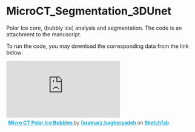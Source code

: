 # MicroCT_Segmentation_3DUnet
Polar Ice core, (bubbly ice) analysis and segmentation. The code is an attachment to the manuscript.

To run the code, you may download the corresponding data from the link below:

<div class="sketchfab-embed-wrapper">
  <iframe title="Micro CT Polar Ice Bubbles" frameborder="0" allowfullscreen mozallowfullscreen="true" webkitallowfullscreen="true" allow="autoplay; fullscreen; xr-spatial-tracking" xr-spatial-tracking execution-while-out-of-viewport execution-while-not-rendered web-share src="https://sketchfab.com/models/0143f225daa34a5e8ba50987c288474d/embed">
  </iframe>
  <p style="font-size: 13px; font-weight: normal; margin: 5px; color: #4A4A4A;">
    <a href="https://sketchfab.com/3d-models/micro-ct-polar-ice-bubbles-0143f225daa34a5e8ba50987c288474d?utm_medium=embed&utm_campaign=share-popup&utm_content=0143f225daa34a5e8ba50987c288474d" target="_blank" rel="nofollow" style="font-weight: bold; color: #1CAAD9;">
      Micro CT Polar Ice Bubbles
    </a>
    by
    <a href="https://sketchfab.com/faramarz.bagherzadeh?utm_medium=embed&utm_campaign=share-popup&utm_content=0143f225daa34a5e8ba50987c288474d" target="_blank" rel="nofollow" style="font-weight: bold; color: #1CAAD9;">
      faramarz.bagherzadeh
    </a>
    on
    <a href="https://sketchfab.com?utm_medium=embed&utm_campaign=share-popup&utm_content=0143f225daa34a5e8ba50987c288474d" target="_blank" rel="nofollow" style="font-weight: bold; color: #1CAAD9;">
      Sketchfab
    </a>
  </p>
</div>
